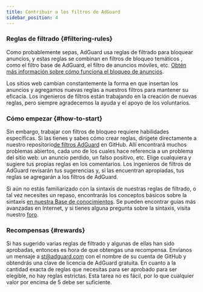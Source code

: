 ```yaml
---
title: Contribuir a los filtros de AdGuard
sidebar_position: 4
---
```


### Reglas de filtrado {#filtering-rules}

Como probablemente sepas, AdGuard usa reglas de filtrado para bloquear anuncios, y estas reglas se combinan en filtros de bloqueo temáticos [](/general/ad-filtering/adguard-filters), como el filtro base de AdGuard, el filtro de anuncios móviles, etc. [Obtén más información sobre cómo funciona el bloqueo de anuncios](/general/ad-filtering/how-ad-blocking-works).

Los sitios web cambian constantemente la forma en que insertan los anuncios y agregamos nuevas reglas a nuestros filtros para mantener su eficacia. Los ingenieros de filtros están trabajando en la creación de nuevas reglas, pero siempre agradecemos la ayuda y el apoyo de los voluntarios.

### Cómo empezar {#how-to-start}

Sin embargo, trabajar con filtros de bloqueo requiere habilidades específicas. Si las tienes y sabes cómo crear reglas, dirígete directamente a nuestro repositorio[de filtros AdGuard](https://github.com/AdguardTeam/AdguardFilters) en GitHub. Allí encontrará muchos problemas abiertos, cada uno de los cuales hace referencia a un problema del sitio web: un anuncio perdido, un falso positivo, etc. Elige cualquiera y sugiere tus propias reglas en los comentarios. Los ingenieros de filtros de AdGuard revisarán tus sugerencias y, si las encuentran apropiadas, tus reglas se agregarán a los filtros de AdGuard.

Si aún no estás familiarizado con la sintaxis de nuestras reglas de filtrado, o tal vez necesites un repaso, encontrarás los conceptos básicos sobre la sintaxis [en nuestra Base de conocimientos](/general/ad-filtering/create-own-filters). Se pueden encontrar guías más avanzadas en Internet, y si tienes alguna pregunta sobre la sintaxis, visita nuestro [foro](https://forum.adguard.com/).

### Recompensas {#rewards}

Si has sugerido varias reglas de filtrado y algunas de ellas han sido aprobadas, entonces es hora de que obtengas una recompensa. Envíanos un mensaje a [st@adguard.com](mailto:st@adguard.com) con el nombre de su cuenta de GitHub y obtendrás una clave de licencia de AdGuard gratuita. En cuanto a la cantidad exacta de reglas que necesitas para ser aprobado para ser elegible, no hay reglas estrictas. Esta tarea no es fácil, por lo que cualquier valor por encima de 5 debe ser suficiente.
